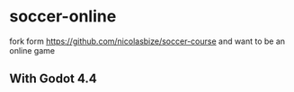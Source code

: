 # soccer-online

fork form https://github.com/nicolasbize/soccer-course 
and want to be an online game


## With Godot 4.4
